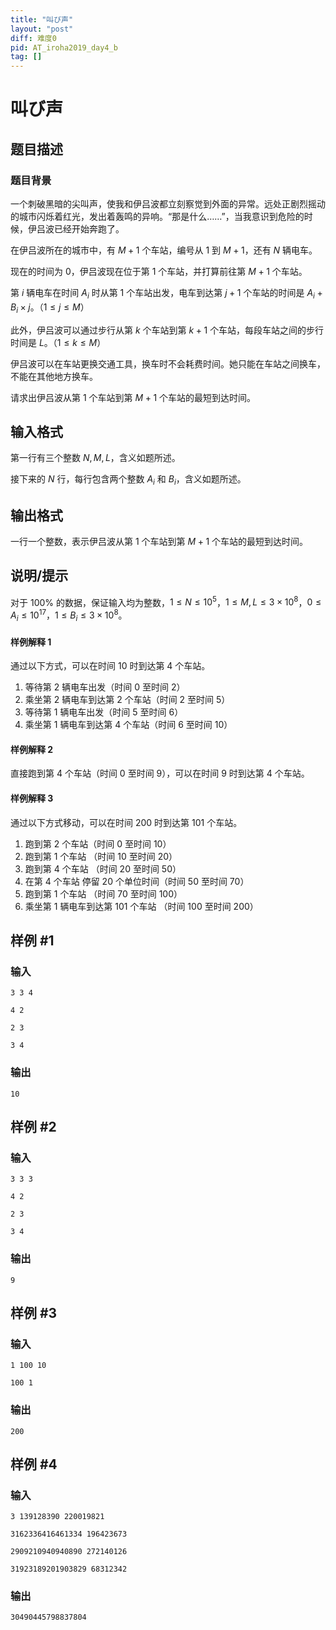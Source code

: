 ```yaml
---
title: "叫び声"
layout: "post"
diff: 难度0
pid: AT_iroha2019_day4_b
tag: []
---
```


# 叫び声

## 题目描述

### 题目背景

一个刺破黑暗的尖叫声，使我和伊吕波都立刻察觉到外面的异常。远处正剧烈摇动的城市闪烁着红光，发出着轰鸣的异响。“那是什么……”，当我意识到危险的时候，伊吕波已经开始奔跑了。


在伊吕波所在的城市中，有 $M+1$ 个车站，编号从 $1$ 到 $M+1$，还有 $N$ 辆电车。

现在的时间为 $0$，伊吕波现在位于第 $1$ 个车站，并打算前往第 $M+1$ 个车站。

第 $i$ 辆电车在时间 $A_i$ 时从第 $1$ 个车站出发，电车到达第 $j+1$ 个车站的时间是 $A_i + B_i \times j$。（$1 \leq j \leq M$）

此外，伊吕波可以通过步行从第 $k$ 个车站到第 $k+1$ 个车站，每段车站之间的步行时间是 $L$。（$1 \leq k \leq M$）

伊吕波可以在车站更换交通工具，换车时不会耗费时间。她只能在车站之间换车，不能在其他地方换车。

请求出伊吕波从第 $1$ 个车站到第 $M+1$ 个车站的最短到达时间。

## 输入格式

第一行有三个整数 $N,M,L$，含义如题所述。 

接下来的 $N$ 行，每行包含两个整数 $A_i$ 和 $B_i$，含义如题所述。

## 输出格式

一行一个整数，表示伊吕波从第 $1$ 个车站到第 $M+1$ 个车站的最短到达时间。

## 说明/提示

对于 $100\%$ 的数据，保证输入均为整数，$1 \leq N \leq 10^5$，$1 \leq M, L \leq 3 \times 10^8$，$0 \leq A_i \leq 10^{17}$，$1 \leq B_i \leq 3 \times 10^8$。

#### 样例解释 1

通过以下方式，可以在时间 $10$ 时到达第 $4$ 个车站。  
1. 等待第 $2$ 辆电车出发（时间 $0$ 至时间 $2$）
2. 乘坐第 $2$ 辆电车到达第 $2$ 个车站（时间 $2$ 至时间 $5$）
3. 等待第 $1$ 辆电车出发（时间 $5$ 至时间 $6$）
4. 乘坐第 $1$ 辆电车到达第 $4$ 个车站（时间 $6$ 至时间 $10$）

#### 样例解释 2

直接跑到第 $4$ 个车站（时间 $0$ 至时间 $9$），可以在时间 $9$ 时到达第 $4$ 个车站。 

#### 样例解释 3

通过以下方式移动，可以在时间 $200$ 时到达第 $101$ 个车站。  
1. 跑到第 $2$ 个车站（时间 $0$ 至时间 $10$）
2. 跑到第 $1$ 个车站 （时间 $10$ 至时间 $20$）
3. 跑到第 $4$ 个车站 （时间 $20$ 至时间 $50$）
4. 在第 $4$ 个车站  停留 20 个单位时间（时间 $50$ 至时间 $70$）
5. 跑到第 $1$ 个车站 （时间 $70$ 至时间 $100$）
6. 乘坐第 $1$ 辆电车到达第 $101$ 个车站 （时间 $100$ 至时间 $200$）

## 样例 #1

### 输入

```
3 3 4
4 2
2 3
3 4
```

### 输出

```
10
```

## 样例 #2

### 输入

```
3 3 3
4 2
2 3
3 4
```

### 输出

```
9
```

## 样例 #3

### 输入

```
1 100 10
100 1
```

### 输出

```
200
```

## 样例 #4

### 输入

```
3 139128390 220019821
3162336416461334 196423673
2909210940940890 272140126
31923189201903829 68312342
```

### 输出

```
30490445798837804
```

